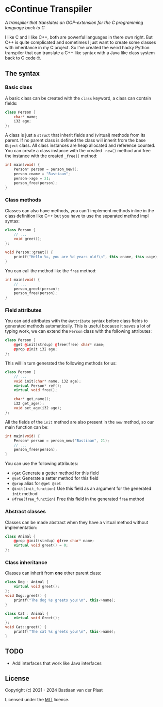 # cContinue Transpiler
*A transpiler that translates an OOP-extension for the C programming language back to C*

I like C and I like C++, both are powerful languages in there own right. But C++ is quite complicated and sometimes I just want to create some classes with inheritance in my C project. So I've created the weird hacky Python transpiler that can translate a C++ like syntax with a Java like class system back to C code 🤓.

## The syntax

### Basic class
A basic class can be created with the `class` keyword, a class can contain fields:
```cpp
class Person {
    char* name;
    i32 age;
};
```

A class is just a `struct` that inherit fields and (virtual) methods from its parent. If no parent class is defined the class will inherit from the base `Object` class. All class instances are heap allocated and reference counted. You can create a class instance with the created `_new()` method and free the instance with the created `_free()` method:
```cpp
int main(void) {
    Person* person = person_new();
    person->name = "Bastiaan";
    person->age = 21;
    person_free(person);
}
```

### Class methods
Classes can also have methods, you can't implement methods inline in the class definition like C++ but you have to use the separated method impl syntax:
```cpp
class Person {
    // ...
    void greet();
};

void Person::greet() {
    printf("Hello %s, you are %d years old!\n", this->name, this->age);
}
```

You can call the method like the `free` method:
```cpp
int main(void) {
    // ...
    person_greet(person);
    person_free(person);
}
```

### Field attributes
You can add attributes with the `@attribute` syntax before class fields to generated methods automatically. This is useful because it saves a lot of typing work, we can extend the `Person` class with the following attributes:
```cpp
class Person {
    @get @init(strdup) @free(free) char* name;
    @prop @init i32 age;
};
```

This will in turn generated the following methods for us:
```cpp
class Person {
    // ...
    void init(char* name, i32 age);
    virtual Person* ref();
    virtual void free();

    char* get_name();
    i32 get_age();
    void set_age(i32 age);
};
```

All the fields of the `init` method are also present in the `new` method, so our main function can be:
```cpp
int main(void) {
    Person* person = person_new("Bastiaan", 21);
    // ...
    person_free(person);
}
```

You can use the following attributes:
- `@get` Generate a getter method for this field
- `@set` Generate a setter method for this field
- `@prop` alias for `@get @set`
- `@init(init_function)` Use this field as an argument for the generated `init` method
- `@free(free_function)` Free this field in the generated `free` method

### Abstract classes
Classes can be made abstract when they have a virtual method without implementation:
```cpp
class Animal {
    @prop @init(strdup) @free char* name;
    virtual void greet() = 0;
};
```

### Class inheritance
Classes can inherit from **one** other parent class:
```cpp
class Dog : Animal {
    virtual void greet();
};
void Dog::greet() {
    printf("The dog %s greets you!\n", this->name);
}

class Cat : Animal {
    virtual void Greet();
};
void Cat::greet() {
    printf("The cat %s greets you!\n", this->name);
}
```

## TODO
- Add interfaces that work like Java interfaces

## License
Copyright (c) 2021 - 2024 Bastiaan van der Plaat

Licensed under the [MIT](LICENSE) license.
